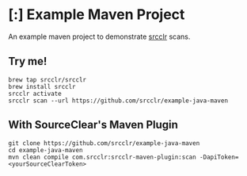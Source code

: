 # [:] Example Maven Project

An example maven project to demonstrate [srcclr](https://www.srcclr.com) scans.

## Try me!

```
brew tap srcclr/srcclr
brew install srcclr
srcclr activate
srcclr scan --url https://github.com/srcclr/example-java-maven
```

## With SourceClear's Maven Plugin
```
git clone https://github.com/srcclr/example-java-maven
cd example-java-maven
mvn clean compile com.srcclr:srcclr-maven-plugin:scan -DapiToken=<yourSourceClearToken>
```
